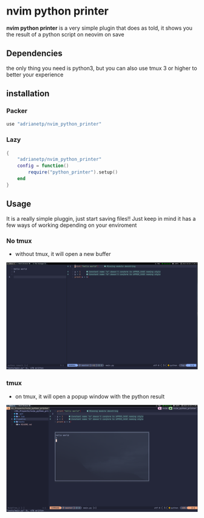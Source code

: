 # nvim python printer

__nvim python printer__ is a very simple plugin that does as told, it shows you the result of a python script on neovim on save

## Dependencies

the only thing you need is python3, but you can also use tmux 3 or higher to better your experience
    
## installation

### Packer
```lua
use "adrianetp/nvim_python_printer"
```

### Lazy

```lua
{
    "adrianetp/nvim_python_printer"
    config = function()
        require("python_printer").setup()
    end
}
```

## Usage 

It is a really simple pluggin, just start saving files!! Just keep in mind it has a few ways of working depending on your enviroment

### No tmux
- without tmux, it will open a new buffer

![](./public/Notmux.png)

### tmux

- on tmux, it will open a popup window with the python result 

![](./public/tmux_example.png)

